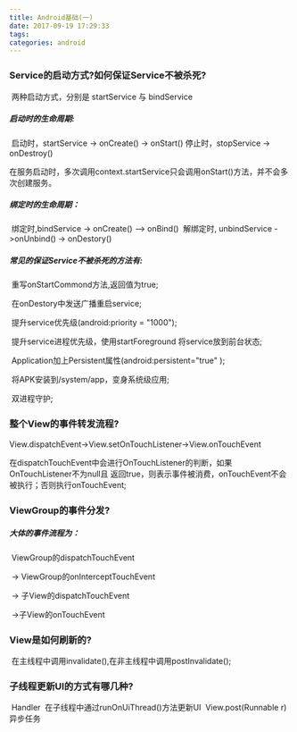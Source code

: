 ```yaml
---
title: Android基础(一)
date: 2017-09-19 17:29:33
tags:
categories: android
---
```


### Service的启动方式?如何保证Service不被杀死?

​	两种启动方式，分别是 startService 与 bindService

##### 启动时的生命周期:

​	启动时，startService -> onCreate() -> onStart() 
​	停止时，stopService -> onDestroy() 

​	在服务启动时，多次调用context.startService只会调用onStart()方法，并不会多次创建服务。

##### 绑定时的生命周期： 

​	绑定时,bindService -> onCreate() –> onBind() 
​	解绑定时, unbindService ->onUnbind() -> onDestory() 

##### 常见的保证Service不被杀死的方法有:

​	重写onStartCommond方法,返回值为true;

​	在onDestory中发送广播重启service;

​	提升service优先级(android:priority = "1000");

​	提升service进程优先级，使用startForeground 将service放到前台状态;

​	Application加上Persistent属性(android:persistent="true" );

​	将APK安装到/system/app，变身系统级应用;

​	双进程守护;

### 整个View的事件转发流程?

​	View.dispatchEvent->View.setOnTouchListener->View.onTouchEvent 

​	在dispatchTouchEvent中会进行OnTouchListener的判断，如果OnTouchListener不为null且	返回true，则表示事件被消费，onTouchEvent不会被执行；否则执行onTouchEvent;

### ViewGroup的事件分发?

##### 	大体的事件流程为： 

​		ViewGroup的dispatchTouchEvent

​		 	-> ViewGroup的onInterceptTouchEvent

​		 	-> 子View的dispatchTouchEvent

​		 	->子View的onTouchEvent 

### View是如何刷新的?

​	在主线程中调用invalidate(),在非主线程中调用postInvalidate();

### 子线程更新UI的方式有哪几种?

​	Handler 
​	在子线程中通过runOnUiThread()方法更新UI 
​	View.post(Runnable r) 
​	异步任务